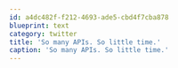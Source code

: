 ```yaml
---
id: a4dc482f-f212-4693-ade5-cbd4f7cba878
blueprint: text
category: twitter
title: 'So many APIs. So little time.'
caption: 'So many APIs. So little time.'
---
```

